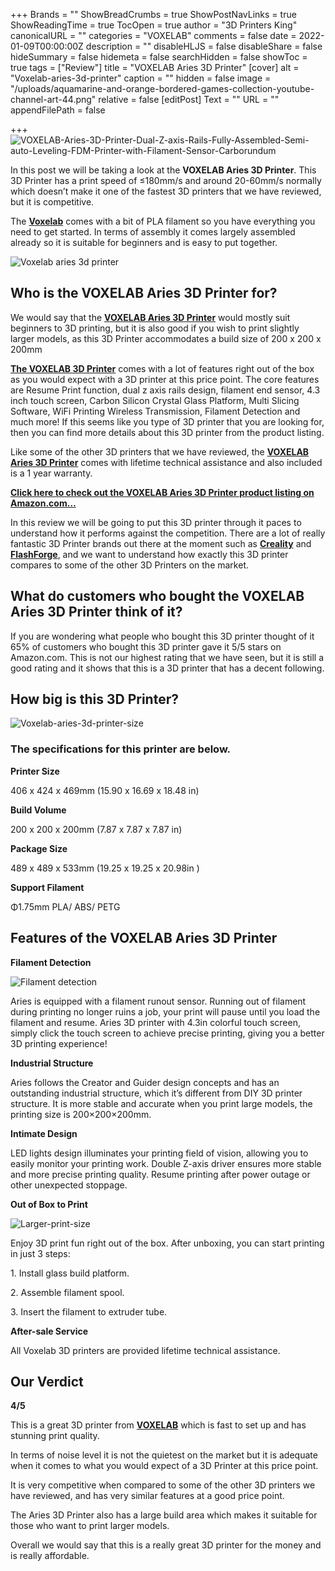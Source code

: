 +++
Brands = ""
ShowBreadCrumbs = true
ShowPostNavLinks = true
ShowReadingTime = true
TocOpen = true
author = "3D Printers King"
canonicalURL = ""
categories = "VOXELAB"
comments = false
date = 2022-01-09T00:00:00Z
description = ""
disableHLJS = false
disableShare = false
hideSummary = false
hidemeta = false
searchHidden = false
showToc = true
tags = ["Review"]
title = "VOXELAB Aries 3D Printer"
[cover]
alt = "Voxelab-aries-3d-printer"
caption = ""
hidden = false
image = "/uploads/aquamarine-and-orange-bordered-games-collection-youtube-channel-art-44.png"
relative = false
[editPost]
Text = ""
URL = ""
appendFilePath = false

+++
![VOXELAB-Aries-3D-Printer-Dual-Z-axis-Rails-Fully-Assembled-Semi-auto-Leveling-FDM-Printer-with-Filament-Sensor-Carborundum](https://images-na.ssl-images-amazon.com/images/I/61ciuglafIL._AC_UL604_SR604,400_.jpg "VOXELAB-Aries-3D-Printer-Dual-Z-axis-Rails-Fully-Assembled-Semi-auto-Leveling-FDM-Printer-with-Filament-Sensor-Carborundum")

In this post we will be taking a look at the **VOXELAB Aries 3D Printer**.  This 3D Printer has a print speed of ≤180mm/s and around 20-60mm/s normally which doesn’t make it one of the fastest 3D printers that we have reviewed, but it is competitive.  

The [**Voxelab**](/brands/voxelab) comes with a bit of PLA filament so you have everything you need to get started.  In terms of assembly it comes largely assembled already so it is suitable for beginners and is easy to put together.

![Voxelab aries 3d printer](/uploads/1a38ad4f-c18d-4634-8b41-7457084f9b15.jpeg "Voxelab aries 3d printer")

## Who is the VOXELAB Aries 3D Printer for?

We would say that the [**VOXELAB Aries 3D Printer**](https://www.amazon.com/Assembled-Semi-auto-Leveling-Filament-Carborundum/dp/B092S93Q7J?pd_rd_i=B092S93Q7J&th=1&linkCode=ll1&tag=crosguy-20&linkId=69b54637196f7f7a2fa4215ac1830889&language=en_US&ref_=as_li_ss_tl) would mostly suit beginners to 3D printing, but it is also good if you wish to print slightly larger models, as this 3D Printer accommodates a build size of 200 x 200 x 200mm

[**The VOXELAB 3D Printer**](/brands/voxelab) comes with a lot of features right out of the box as you would expect with a 3D printer at this price point.  The core features are Resume Print function, dual z axis rails design, filament end sensor, 4.3 inch touch screen, Carbon Silicon Crystal Glass Platform, Multi Slicing Software, WiFi Printing Wireless Transmission, Filament Detection and much more!  If this seems like you type of 3D printer that you are looking for, then you can find more details about this 3D printer from the product listing.

Like some of the other 3D printers that we have reviewed, the [**VOXELAB Aries 3D Printer**](https://www.amazon.com/Assembled-Semi-auto-Leveling-Filament-Carborundum/dp/B092S93Q7J?pd_rd_i=B092S93Q7J&th=1&linkCode=ll1&tag=crosguy-20&linkId=69b54637196f7f7a2fa4215ac1830889&language=en_US&ref_=as_li_ss_tl) comes with lifetime technical assistance and also included is a 1 year warranty.

[**Click here to check out the VOXELAB Aries 3D Printer product listing on Amazon.com…**](https://www.amazon.com/Assembled-Semi-auto-Leveling-Filament-Carborundum/dp/B092S93Q7J?pd_rd_i=B092S93Q7J&th=1&linkCode=ll1&tag=crosguy-20&linkId=69b54637196f7f7a2fa4215ac1830889&language=en_US&ref_=as_li_ss_tl)

In this review we will be going to put this 3D printer through it paces to understand how it performs against the competition.  There are a lot of really fantastic 3D Printer brands out there at the moment such as [**Creality**](/brands/creality/) and [**FlashForge**](/brands/flashforge/), and we want to understand how exactly this 3D printer compares to some of the other 3D Printers on the market.

## What do customers who bought the VOXELAB Aries 3D Printer think of it?

If you are wondering what people who bought this 3D printer thought of it 65% of customers who bought this 3D printer gave it 5/5 stars on Amazon.com.  This is not our highest rating that we have seen, but it is still a good rating and it shows that this is a 3D printer that has a decent following.

## How big is this 3D Printer?

![Voxelab-aries-3d-printer-size](/uploads/7a694467-95f9-47cc-8f80-5fff3499c3c5.jpeg "Voxelab-aries-3d-printer-size")

### **The specifications for this printer are below.**

**Printer Size**

406 x 424 x 469mm (15.90 x 16.69 x 18.48 in)

**Build Volume**

200 x 200 x 200mm (7.87 x 7.87 x 7.87 in)

**Package Size**

489 x 489 x 533mm (19.25 x 19.25 x 20.98in )

**Support Filament**

Φ1.75mm PLA/ ABS/ PETG

## Features of the VOXELAB Aries 3D Printer

**Filament Detection**

![Filament detection](/uploads/ed20f94b-9348-4a4d-814f-ae114202f425.jpeg "Filament detection")

Aries is equipped with a filament runout sensor. Running out of filament during printing no longer ruins a job, your print will pause until you load the filament and resume. Aries 3D printer with 4.3in colorful touch screen, simply click the touch screen to achieve precise printing, giving you a better 3D printing experience!

**Industrial Structure**

Aries follows the Creator and Guider design concepts and has an outstanding industrial structure, which it’s different from DIY 3D printer structure. It is more stable and accurate when you print large models, the printing size is 200×200×200mm.

**Intimate Design**

LED lights design illuminates your printing field of vision, allowing you to easily monitor your printing work. Double Z-axis driver ensures more stable and more precise printing quality. Resume printing after power outage or other unexpected stoppage.

**Out of Box to Print**

![Larger-print-size](/uploads/569b650b-d4f9-4170-99cf-dc8aed2fe39d.jpeg "Larger-print-size")

Enjoy 3D print fun right out of the box. After unboxing, you can start printing in just 3 steps:

1\. Install glass build platform.

2\. Assemble filament spool.

3\. Insert the filament to extruder tube.

**After-sale Service**

All Voxelab 3D printers are provided lifetime technical assistance.

## Our Verdict

**4/5**

This is a great 3D printer from [**VOXELAB**](/brands/voxelab) which is fast to set up and has stunning print quality.  

In terms of noise level it is not the quietest on the market but it is adequate when it comes to what you would expect of a 3D Printer at this price point.  

It is very competitive when compared to some of the other 3D printers we have reviewed, and has very similar features at a good price point.  

The Aries 3D Printer also has a large build area which makes it suitable for those who want to print larger models.

Overall we would say that this is a really great 3D printer for the money and is really affordable.